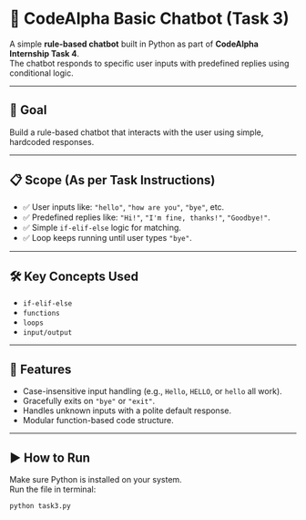 # 🤖 CodeAlpha Basic Chatbot (Task 3)

A simple **rule-based chatbot** built in Python as part of **CodeAlpha Internship Task 4**.  
The chatbot responds to specific user inputs with predefined replies using conditional logic.

---

## 🎯 Goal

Build a rule-based chatbot that interacts with the user using simple, hardcoded responses.

---

## 📋 Scope (As per Task Instructions)

- ✅ User inputs like: `"hello"`, `"how are you"`, `"bye"`, etc.
- ✅ Predefined replies like: `"Hi!"`, `"I'm fine, thanks!"`, `"Goodbye!"`.
- ✅ Simple `if-elif-else` logic for matching.
- ✅ Loop keeps running until user types `"bye"`.

---

## 🛠️ Key Concepts Used

- `if-elif-else`  
- `functions`  
- `loops`  
- `input/output`  

---

## 🧠 Features

- Case-insensitive input handling (e.g., `Hello`, `HELLO`, or `hello` all work).
- Gracefully exits on `"bye"` or `"exit"`.
- Handles unknown inputs with a polite default response.
- Modular function-based code structure.

---

## ▶️ How to Run

Make sure Python is installed on your system.  
Run the file in terminal:

```bash
python task3.py
